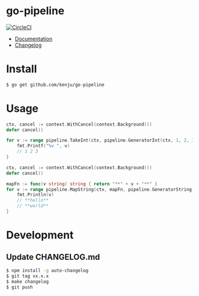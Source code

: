 # go-pipeline

[![CircleCI](https://circleci.com/gh/kenju/go-pipeline.svg?style=svg)](https://circleci.com/gh/kenju/go-pipeline)

- [Documentation](https://godoc.org/github.com/kenju/go-pipeline)
- [Changelog](https://github.com/kenju/go-pipeline/blob/master/CHANGELOG.md)

# Install

```sh
$ go get github.com/kenju/go-pipeline
```

# Usage

```go
ctx, cancel := context.WithCancel(context.Background())
defer cancel()

for v := range pipeline.TakeInt(ctx, pipeline.GeneratorInt(ctx, 1, 2, 3, 4, 5), 3) {
    fmt.Printf("%v ", v)
    // 1 2 3
}
```

```go
ctx, cancel := context.WithCancel(context.Background())
defer cancel()

mapFn := func(v string) string { return "**" + v + "**" }
for v := range pipeline.MapString(ctx, mapFn, pipeline.GeneratorString(ctx, "hello", "world")) {
    fmt.Println(v)
    // **hello**
    // **world**
}
```

# Development

## Update CHANGELOG.md

```sh
$ npm install -g auto-changelog
$ git tag vx.x.x
$ make changelog
$ git push
```
